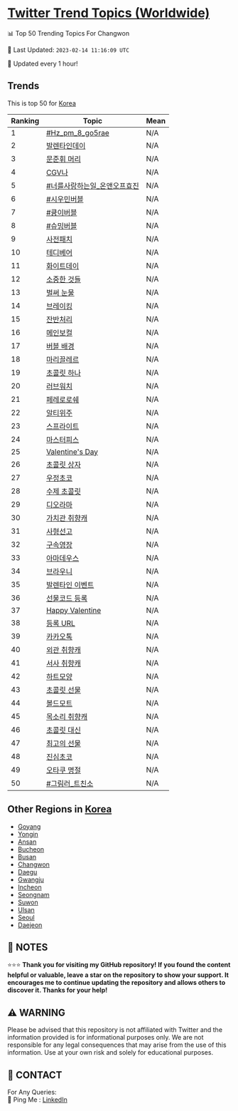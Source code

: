 [Twitter Trend Topics (Worldwide)](https://github.com/ErcinDedeoglu/Twitter-Trend-Topics)
==========


📊 Top 50 Trending Topics For Changwon

📆 Last Updated: `2023-02-14 11:16:09 UTC`

🔧 Updated every 1 hour!


## Trends

This is top 50 for [Korea](</Korea>)

| Ranking | Topic | Mean |
| ------- | ------------ | ------------ |
| 1 | [#Hz_pm_8_go5rae](http://twitter.com/search?q=%23Hz_pm_8_go5rae) | N/A |
| 2 | [발렌타인데이](http://twitter.com/search?q=%eb%b0%9c%eb%a0%8c%ed%83%80%ec%9d%b8%eb%8d%b0%ec%9d%b4) | N/A |
| 3 | [문준휘 머리](http://twitter.com/search?q=%eb%ac%b8%ec%a4%80%ed%9c%98+%eb%a8%b8%eb%a6%ac) | N/A |
| 4 | [CGV나](http://twitter.com/search?q=CGV%eb%82%98) | N/A |
| 5 | [#너를사랑하는일_온앤오프효진](http://twitter.com/search?q=%23%eb%84%88%eb%a5%bc%ec%82%ac%eb%9e%91%ed%95%98%eb%8a%94%ec%9d%bc_%ec%98%a8%ec%95%a4%ec%98%a4%ed%94%84%ed%9a%a8%ec%a7%84) | N/A |
| 6 | [#시우민버블](http://twitter.com/search?q=%23%ec%8b%9c%ec%9a%b0%eb%af%bc%eb%b2%84%eb%b8%94) | N/A |
| 7 | [#큥이버블](http://twitter.com/search?q=%23%ed%81%a5%ec%9d%b4%eb%b2%84%eb%b8%94) | N/A |
| 8 | [#슈밍버블](http://twitter.com/search?q=%23%ec%8a%88%eb%b0%8d%eb%b2%84%eb%b8%94) | N/A |
| 9 | [사전패치](http://twitter.com/search?q=%ec%82%ac%ec%a0%84%ed%8c%a8%ec%b9%98) | N/A |
| 10 | [테디베어](http://twitter.com/search?q=%ed%85%8c%eb%94%94%eb%b2%a0%ec%96%b4) | N/A |
| 11 | [화이트데이](http://twitter.com/search?q=%ed%99%94%ec%9d%b4%ed%8a%b8%eb%8d%b0%ec%9d%b4) | N/A |
| 12 | [소중한 것들](http://twitter.com/search?q=%ec%86%8c%ec%a4%91%ed%95%9c+%ea%b2%83%eb%93%a4) | N/A |
| 13 | [벌써 눈물](http://twitter.com/search?q=%eb%b2%8c%ec%8d%a8+%eb%88%88%eb%ac%bc) | N/A |
| 14 | [브레이킹](http://twitter.com/search?q=%eb%b8%8c%eb%a0%88%ec%9d%b4%ed%82%b9) | N/A |
| 15 | [잔반처리](http://twitter.com/search?q=%ec%9e%94%eb%b0%98%ec%b2%98%eb%a6%ac) | N/A |
| 16 | [메인보컬](http://twitter.com/search?q=%eb%a9%94%ec%9d%b8%eb%b3%b4%ec%bb%ac) | N/A |
| 17 | [버블 배경](http://twitter.com/search?q=%eb%b2%84%eb%b8%94+%eb%b0%b0%ea%b2%bd) | N/A |
| 18 | [마리끌레르](http://twitter.com/search?q=%eb%a7%88%eb%a6%ac%eb%81%8c%eb%a0%88%eb%a5%b4) | N/A |
| 19 | [초콜릿 하나](http://twitter.com/search?q=%ec%b4%88%ec%bd%9c%eb%a6%bf+%ed%95%98%eb%82%98) | N/A |
| 20 | [러브워치](http://twitter.com/search?q=%eb%9f%ac%eb%b8%8c%ec%9b%8c%ec%b9%98) | N/A |
| 21 | [페레로로쉐](http://twitter.com/search?q=%ed%8e%98%eb%a0%88%eb%a1%9c%eb%a1%9c%ec%89%90) | N/A |
| 22 | [알티위주](http://twitter.com/search?q=%ec%95%8c%ed%8b%b0%ec%9c%84%ec%a3%bc) | N/A |
| 23 | [스프라이트](http://twitter.com/search?q=%ec%8a%a4%ed%94%84%eb%9d%bc%ec%9d%b4%ed%8a%b8) | N/A |
| 24 | [마스터피스](http://twitter.com/search?q=%eb%a7%88%ec%8a%a4%ed%84%b0%ed%94%bc%ec%8a%a4) | N/A |
| 25 | [Valentine's Day](http://twitter.com/search?q=Valentine%27s+Day) | N/A |
| 26 | [초콜릿 상자](http://twitter.com/search?q=%ec%b4%88%ec%bd%9c%eb%a6%bf+%ec%83%81%ec%9e%90) | N/A |
| 27 | [우정초코](http://twitter.com/search?q=%ec%9a%b0%ec%a0%95%ec%b4%88%ec%bd%94) | N/A |
| 28 | [수제 초콜릿](http://twitter.com/search?q=%ec%88%98%ec%a0%9c+%ec%b4%88%ec%bd%9c%eb%a6%bf) | N/A |
| 29 | [디오라마](http://twitter.com/search?q=%eb%94%94%ec%98%a4%eb%9d%bc%eb%a7%88) | N/A |
| 30 | [가치관 취향캐](http://twitter.com/search?q=%ea%b0%80%ec%b9%98%ea%b4%80+%ec%b7%a8%ed%96%a5%ec%ba%90) | N/A |
| 31 | [사형선고](http://twitter.com/search?q=%ec%82%ac%ed%98%95%ec%84%a0%ea%b3%a0) | N/A |
| 32 | [구속영장](http://twitter.com/search?q=%ea%b5%ac%ec%86%8d%ec%98%81%ec%9e%a5) | N/A |
| 33 | [아마데우스](http://twitter.com/search?q=%ec%95%84%eb%a7%88%eb%8d%b0%ec%9a%b0%ec%8a%a4) | N/A |
| 34 | [브라우니](http://twitter.com/search?q=%eb%b8%8c%eb%9d%bc%ec%9a%b0%eb%8b%88) | N/A |
| 35 | [발렌타인 이벤트](http://twitter.com/search?q=%eb%b0%9c%eb%a0%8c%ed%83%80%ec%9d%b8+%ec%9d%b4%eb%b2%a4%ed%8a%b8) | N/A |
| 36 | [선물코드 등록](http://twitter.com/search?q=%ec%84%a0%eb%ac%bc%ec%bd%94%eb%93%9c+%eb%93%b1%eb%a1%9d) | N/A |
| 37 | [Happy Valentine](http://twitter.com/search?q=Happy+Valentine) | N/A |
| 38 | [등록 URL](http://twitter.com/search?q=%eb%93%b1%eb%a1%9d+URL) | N/A |
| 39 | [카카오톡](http://twitter.com/search?q=%ec%b9%b4%ec%b9%b4%ec%98%a4%ed%86%a1) | N/A |
| 40 | [외관 취향캐](http://twitter.com/search?q=%ec%99%b8%ea%b4%80+%ec%b7%a8%ed%96%a5%ec%ba%90) | N/A |
| 41 | [서사 취향캐](http://twitter.com/search?q=%ec%84%9c%ec%82%ac+%ec%b7%a8%ed%96%a5%ec%ba%90) | N/A |
| 42 | [하트모양](http://twitter.com/search?q=%ed%95%98%ed%8a%b8%eb%aa%a8%ec%96%91) | N/A |
| 43 | [초콜릿 선물](http://twitter.com/search?q=%ec%b4%88%ec%bd%9c%eb%a6%bf+%ec%84%a0%eb%ac%bc) | N/A |
| 44 | [볼드모트](http://twitter.com/search?q=%eb%b3%bc%eb%93%9c%eb%aa%a8%ed%8a%b8) | N/A |
| 45 | [목소리 취향캐](http://twitter.com/search?q=%eb%aa%a9%ec%86%8c%eb%a6%ac+%ec%b7%a8%ed%96%a5%ec%ba%90) | N/A |
| 46 | [초콜릿 대신](http://twitter.com/search?q=%ec%b4%88%ec%bd%9c%eb%a6%bf+%eb%8c%80%ec%8b%a0) | N/A |
| 47 | [최고의 선물](http://twitter.com/search?q=%ec%b5%9c%ea%b3%a0%ec%9d%98+%ec%84%a0%eb%ac%bc) | N/A |
| 48 | [진심초코](http://twitter.com/search?q=%ec%a7%84%ec%8b%ac%ec%b4%88%ec%bd%94) | N/A |
| 49 | [오타쿠 명절](http://twitter.com/search?q=%ec%98%a4%ed%83%80%ec%bf%a0+%eb%aa%85%ec%a0%88) | N/A |
| 50 | [#그림러_트친소](http://twitter.com/search?q=%23%ea%b7%b8%eb%a6%bc%eb%9f%ac_%ed%8a%b8%ec%b9%9c%ec%86%8c) | N/A |



## Other Regions in [Korea](</Korea>)

* [Goyang](</Korea/Goyang.md>)
* [Yongin](</Korea/Yongin.md>)
* [Ansan](</Korea/Ansan.md>)
* [Bucheon](</Korea/Bucheon.md>)
* [Busan](</Korea/Busan.md>)
* [Changwon](</Korea/Changwon.md>)
* [Daegu](</Korea/Daegu.md>)
* [Gwangju](</Korea/Gwangju.md>)
* [Incheon](</Korea/Incheon.md>)
* [Seongnam](</Korea/Seongnam.md>)
* [Suwon](</Korea/Suwon.md>)
* [Ulsan](</Korea/Ulsan.md>)
* [Seoul](</Korea/Seoul.md>)
* [Daejeon](</Korea/Daejeon.md>)



## 📝 NOTES

⭐⭐⭐ **Thank you for visiting my GitHub repository! If you found the content helpful or valuable, leave a star on the repository to show your support. It encourages me to continue updating the repository and allows others to discover it. Thanks for your help!**


## ⚠️ WARNING

Please be advised that this repository is not affiliated with Twitter and the information provided is for informational purposes only. We are not responsible for any legal consequences that may arise from the use of this information. Use at your own risk and solely for educational purposes.


## 📨 CONTACT

 For Any Queries:  
            🏓 Ping Me : [LinkedIn](https://www.linkedin.com/in/ercindedeoglu/)
